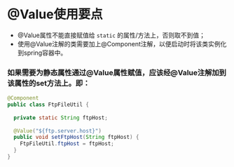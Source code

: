 # @Value使用要点
- @Value属性不能直接赋值给 `static` 的属性/方法上，否则取不到值；
- 使用@Value注解的类需要加上@Component注解，以便启动时将该类实例化到spring容器中。

### 如果需要为静态属性通过@Value属性赋值，应该经@Value注解加到该属性的set方法上。即：
```java
@Component
public class FtpFileUtil {
  
  private static String ftpHost;
  
  @Value("${ftp.server.host}")
  public void setFtpHost(String ftpHost) {
    FtpFileUtil.ftpHost = ftpHost;
  }
}
```